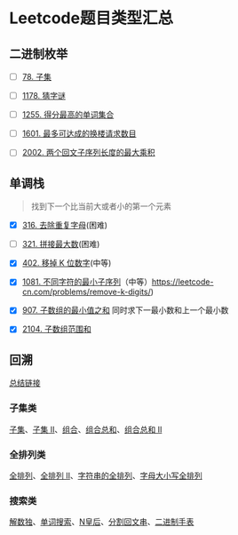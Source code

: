 # Leetcode题目类型汇总

## 二进制枚举

- [ ] [78. 子集](https://leetcode-cn.com/problems/subsets/)
- [ ] [1178. 猜字谜](https://leetcode-cn.com/problems/number-of-valid-words-for-each-puzzle/)
- [ ] [1255. 得分最高的单词集合](https://leetcode-cn.com/problems/maximum-score-words-formed-by-letters/)
- [ ] [1601. 最多可达成的换楼请求数目](https://leetcode-cn.com/problems/maximum-number-of-achievable-transfer-requests/)
- [ ] [2002. 两个回文子序列长度的最大乘积](https://leetcode-cn.com/problems/maximum-product-of-the-length-of-two-palindromic-subsequences/)



## 单调栈

> 找到下一个比当前大或者小的第一个元素

- [x] [316. 去除重复字母](https://leetcode-cn.com/problems/remove-duplicate-letters/)(困难)
- [ ] [321. 拼接最大数](https://leetcode-cn.com/problems/create-maximum-number/)(困难)
- [x] [402. 移掉 K 位数字](https://leetcode-cn.com/problems/remove-k-digits/)(中等)
- [x] [1081. 不同字符的最小子序列](https://leetcode-cn.com/problems/smallest-subsequence-of-distinct-characters/)（中等）https://leetcode-cn.com/problems/remove-k-digits/)
- [x] [907. 子数组的最小值之和](https://leetcode-cn.com/problems/sum-of-subarray-minimums/)  同时求下一最小数和上一个最小数
- [x] [2104. 子数组范围和](https://leetcode-cn.com/problems/sum-of-subarray-ranges/)  



## 回溯

[总结链接](https://leetcode-cn.com/problems/subsets/solution/c-zong-jie-liao-hui-su-wen-ti-lei-xing-dai-ni-gao-/)

### 子集类

[子集](https://leetcode-cn.com/problems/subsets/)、[子集 II](https://leetcode-cn.com/problems/subsets-ii/)、[组合](https://leetcode-cn.com/problems/combinations/)、[组合总和](https://leetcode-cn.com/problems/combination-sum/)、[组合总和 II](https://leetcode-cn.com/problems/combination-sum-ii/)

### 全排列类

[全排列](https://leetcode-cn.com/problems/permutations/)、[全排列 II](https://leetcode-cn.com/problems/permutations-ii/)、[字符串的全排列](https://leetcode-cn.com/problems/zi-fu-chuan-de-pai-lie-lcof/)、[字母大小写全排列](https://leetcode-cn.com/problems/letter-case-permutation/)

### 搜索类

[解数独](https://leetcode-cn.com/problems/sudoku-solver/)、[单词搜索](https://leetcode-cn.com/problems/word-search/)、[N皇后](https://leetcode-cn.com/problems/eight-queens-lcci/)、[分割回文串](https://leetcode-cn.com/problems/palindrome-partitioning/)、[二进制手表](https://leetcode-cn.com/problems/binary-watch/)